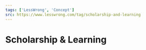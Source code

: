 ```yaml
---
tags: ['LessWrong', 'Concept']
src: https://www.lesswrong.com/tag/scholarship-and-learning
---
```


# Scholarship & Learning
